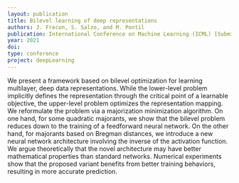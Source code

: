 ```yaml
---
layout: publication
title: Bilevel learning of deep representations
authors: J. Frecon, S. Salzo, and M. Pontil
publication: International Conference on Machine Learning (ICML) [Submitted]
year: 2021
doi:
type: conference
project: deepLearning
---
```


We present a framework based on bilevel optimization for learning multilayer, deep data representations. While the lower-level problem implicitly defines the representation through the critical point of a learnable objective, the upper-level problem optimizes the representation mapping. We reformulate the problem via a majorization minimization algorithm. On one hand, for some quadratic majorants, we show that the bilevel problem reduces down to the training of a feedforward neural network. On the other hand, for majorants based on Bregman distances, we introduce a new neural network architecture involving the inverse of the activation function. We argue theoretically that the novel architecture may have better mathematical properties than standard networks. Numerical experiments show that the proposed variant benefits from better training behaviors, resulting in more accurate prediction. 
